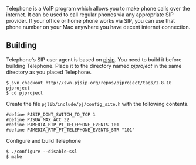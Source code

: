 Telephone is a VoIP program which allows you to make phone calls over
the internet. It can be used to call regular phones via any
appropriate SIP provider. If your office or home phone works via SIP,
you can use that phone number on your Mac anywhere you have decent
internet connection.

Building
--------

Telephone's SIP user agent is based on [pjsip][]. You need to build it
before building Telephone. Place it to the directory named _pjproject_
in the same directory as you placed Telephone.

  [pjsip]: http://www.pjsip.org/

    $ svn checkout http://svn.pjsip.org/repos/pjproject/tags/1.8.10 pjproject
    $ cd pjproject

Create the file `pjlib/include/pj/config_site.h` with the following
contents.

    #define PJSIP_DONT_SWITCH_TO_TCP 1
    #define PJSUA_MAX_ACC 32
    #define PJMEDIA_RTP_PT_TELEPHONE_EVENTS 101
    #define PJMEDIA_RTP_PT_TELEPHONE_EVENTS_STR "101"

Configure and build Telephone    

    $ ./configure --disable-ssl
    $ make